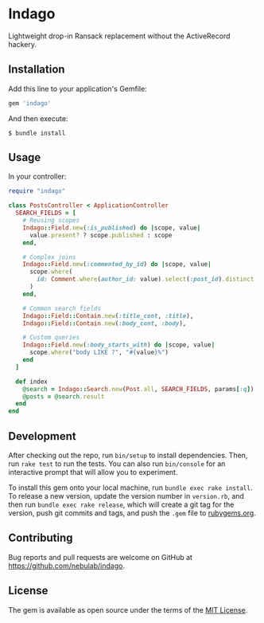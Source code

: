 # Indago

Lightweight drop-in Ransack replacement without the ActiveRecord hackery.

## Installation

Add this line to your application's Gemfile:

```ruby
gem 'indago'
```

And then execute:

    $ bundle install

## Usage

In your controller:

```rb
require "indago"

class PostsController < ApplicationController
  SEARCH_FIELDS = [
    # Reusing scopes
    Indago::Field.new(:is_published) do |scope, value|
      value.present? ? scope.published : scope
    end,

    # Complex joins
    Indago::Field.new(:commented_by_id) do |scope, value|
      scope.where(
        id: Comment.where(author_id: value).select(:post_id).distinct
      )
    end,

    # Common search fields
    Indago::Field::Contain.new(:title_cont, :title),
    Indago::Field::Contain.new(:body_cont, :body),

    # Custom queries
    Indago::Field.new(:body_starts_with) do |scope, value|
      scope.where("body LIKE ?", "#{value}%")
    end
  ]

  def index
    @search = Indago::Search.new(Post.all, SEARCH_FIELDS, params[:q])
    @posts = @search.result
  end
end
```

## Development

After checking out the repo, run `bin/setup` to install dependencies. Then, run `rake test` to run the tests. You can also run `bin/console` for an interactive prompt that will allow you to experiment.

To install this gem onto your local machine, run `bundle exec rake install`. To release a new version, update the version number in `version.rb`, and then run `bundle exec rake release`, which will create a git tag for the version, push git commits and tags, and push the `.gem` file to [rubygems.org](https://rubygems.org).

## Contributing

Bug reports and pull requests are welcome on GitHub at https://github.com/nebulab/indago.

## License

The gem is available as open source under the terms of the [MIT License](https://opensource.org/licenses/MIT).
